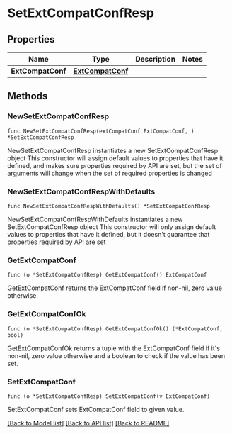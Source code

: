 # SetExtCompatConfResp

## Properties

Name | Type | Description | Notes
------------ | ------------- | ------------- | -------------
**ExtCompatConf** | [**ExtCompatConf**](ExtCompatConf.md) |  | 

## Methods

### NewSetExtCompatConfResp

`func NewSetExtCompatConfResp(extCompatConf ExtCompatConf, ) *SetExtCompatConfResp`

NewSetExtCompatConfResp instantiates a new SetExtCompatConfResp object
This constructor will assign default values to properties that have it defined,
and makes sure properties required by API are set, but the set of arguments
will change when the set of required properties is changed

### NewSetExtCompatConfRespWithDefaults

`func NewSetExtCompatConfRespWithDefaults() *SetExtCompatConfResp`

NewSetExtCompatConfRespWithDefaults instantiates a new SetExtCompatConfResp object
This constructor will only assign default values to properties that have it defined,
but it doesn't guarantee that properties required by API are set

### GetExtCompatConf

`func (o *SetExtCompatConfResp) GetExtCompatConf() ExtCompatConf`

GetExtCompatConf returns the ExtCompatConf field if non-nil, zero value otherwise.

### GetExtCompatConfOk

`func (o *SetExtCompatConfResp) GetExtCompatConfOk() (*ExtCompatConf, bool)`

GetExtCompatConfOk returns a tuple with the ExtCompatConf field if it's non-nil, zero value otherwise
and a boolean to check if the value has been set.

### SetExtCompatConf

`func (o *SetExtCompatConfResp) SetExtCompatConf(v ExtCompatConf)`

SetExtCompatConf sets ExtCompatConf field to given value.



[[Back to Model list]](../README.md#documentation-for-models) [[Back to API list]](../README.md#documentation-for-api-endpoints) [[Back to README]](../README.md)


